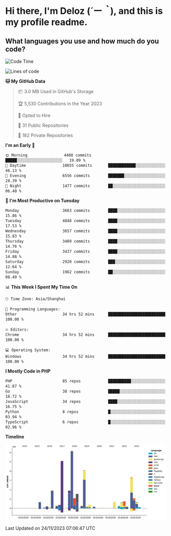 # **Hi there, I'm Deloz (*´ー｀*), and this is my profile readme.**

## **What languages you use and how much do you code?**

<!--START_SECTION:waka-->
![Code Time](http://img.shields.io/badge/Code%20Time-2%2C845%20hrs%204%20mins-blue)

![Lines of code](https://img.shields.io/badge/From%20Hello%20World%20I%27ve%20Written-32.1%20million%20lines%20of%20code-blue)

**🐱 My GitHub Data** 

> 📦 3.0 MB Used in GitHub's Storage 
 > 
> 🏆 5,530 Contributions in the Year 2023
 > 
> 💼 Opted to Hire
 > 
> 📜 31 Public Repositories 
 > 
> 🔑 182 Private Repositories 
 > 
**I'm an Early 🐤** 

```text
🌞 Morning                4408 commits        █████░░░░░░░░░░░░░░░░░░░░   19.09 % 
🌆 Daytime                10655 commits       ████████████░░░░░░░░░░░░░   46.13 % 
🌃 Evening                6556 commits        ███████░░░░░░░░░░░░░░░░░░   28.39 % 
🌙 Night                  1477 commits        ██░░░░░░░░░░░░░░░░░░░░░░░   06.40 % 
```
📅 **I'm Most Productive on Tuesday** 

```text
Monday                   3663 commits        ████░░░░░░░░░░░░░░░░░░░░░   15.86 % 
Tuesday                  4048 commits        ████░░░░░░░░░░░░░░░░░░░░░   17.53 % 
Wednesday                3657 commits        ████░░░░░░░░░░░░░░░░░░░░░   15.83 % 
Thursday                 3409 commits        ████░░░░░░░░░░░░░░░░░░░░░   14.76 % 
Friday                   3437 commits        ████░░░░░░░░░░░░░░░░░░░░░   14.88 % 
Saturday                 2920 commits        ███░░░░░░░░░░░░░░░░░░░░░░   12.64 % 
Sunday                   1962 commits        ██░░░░░░░░░░░░░░░░░░░░░░░   08.49 % 
```


📊 **This Week I Spent My Time On** 

```text
🕑︎ Time Zone: Asia/Shanghai

💬 Programming Languages: 
Other                    34 hrs 52 mins      █████████████████████████   100.00 % 

🔥 Editors: 
Chrome                   34 hrs 52 mins      █████████████████████████   100.00 % 

💻 Operating System: 
Windows                  34 hrs 52 mins      █████████████████████████   100.00 % 
```

**I Mostly Code in PHP** 

```text
PHP                      85 repos            ██████████░░░░░░░░░░░░░░░   41.87 % 
Go                       38 repos            █████░░░░░░░░░░░░░░░░░░░░   18.72 % 
JavaScript               34 repos            ████░░░░░░░░░░░░░░░░░░░░░   16.75 % 
Python                   8 repos             █░░░░░░░░░░░░░░░░░░░░░░░░   03.94 % 
TypeScript               6 repos             █░░░░░░░░░░░░░░░░░░░░░░░░   02.96 % 
```



**Timeline**

![Lines of Code chart](https://raw.githubusercontent.com/deloz/deloz/main/assets/bar_graph.png)


 Last Updated on 24/11/2023 07:06:47 UTC
<!--END_SECTION:waka-->
